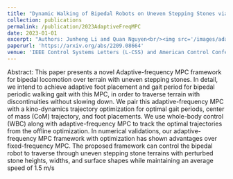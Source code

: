 ```yaml
---
title: "Dynamic Walking of Bipedal Robots on Uneven Stepping Stones via Adaptive-frequency MPC"
collection: publications
permalink: /publication/2023AdaptiveFreqMPC
date: 2023-01-01
excerpt: "Authors: Junheng Li and Quan Nguyen<br/><img src='/images/adaptiveFreqMPC.gif'>"
paperurl: 'https://arxiv.org/abs/2209.08664'
venue: 'IEEE Control Systems Letters (L-CSS) and American Control Conference 2023'
---
```


Abstract: This paper presents a novel Adaptive-frequency MPC framework for bipedal locomotion over terrain with uneven stepping stones. In detail, we intend to achieve adaptive foot placement and gait period for bipedal periodic walking gait with this MPC, in order to traverse terrain with discontinuities without slowing down. We pair this adaptive-frequency MPC with a kino-dynamics trajectory optimization for optimal gait periods, center of mass (CoM) trajectory, and foot placements. We use whole-body control (WBC) along with adaptive-frequency MPC to track the optimal trajectories from the offline optimization. In numerical validations, our adaptive-frequency MPC framework with optimization has shown advantages over fixed-frequency MPC. The proposed framework can control the bipedal robot to traverse through uneven stepping stone terrains with perturbed stone heights, widths, and surface shapes while maintaining an average speed of 1.5 m/s